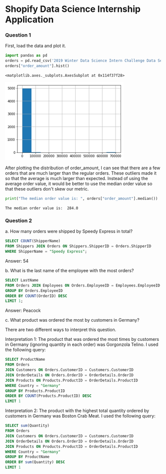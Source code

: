 # Shopify Data Science Internship Application

### Question 1

First, load the data and plot it.


```python
import pandas as pd
orders = pd.read_csv('2019 Winter Data Science Intern Challenge Data Set - Sheet1.csv')
orders["order_amount"].hist()
```




    <matplotlib.axes._subplots.AxesSubplot at 0x114f37f28>




    
![png](Question%201_2_1.png)
    


After plotting the distribution of order_amount, I can see that there are a few orders that are much larger than the regular orders. These outliers made it so that the average is much larger than expected. Instead of using the average order value, it would be better to use the median order value so that these outliers don't skew our metric.


```python
print("The median order value is: ", orders["order_amount"].median())
```

    The median order value is:  284.0


### Question 2
a. How many orders were shipped by Speedy Express in total?
```sql
SELECT COUNT(ShipperName) 
FROM Shippers JOIN Orders ON Shippers.ShipperID = Orders.ShipperID
WHERE ShipperName = "Speedy Express";
```

Answer: 54

b. What is the last name of the employee with the most orders?
```sql
SELECT LastName
FROM Orders JOIN Employees ON Orders.EmployeeID = Employees.EmployeeID
GROUP BY Orders.EmployeeID 
ORDER BY COUNT(OrderID) DESC
LIMIT 1;
```

Answer: Peacock

c. What product was ordered the most by customers in Germany?

There are two different ways to interpret this question. 

Interpretation 1: The product that was ordered the most times by customers in Germany (ignoring quantity in each order) was Gorgonzola Telino. I used the following query:

```sql
SELECT ProductName
FROM Orders 
JOIN Customers ON Orders.CustomerID = Customers.CustomerID
JOIN OrderDetails ON Orders.OrderID = OrderDetails.OrderID
JOIN Products ON Products.ProductID = OrderDetails.ProductID
WHERE Country = "Germany"
GROUP BY Products.ProductID
ORDER BY COUNT(Products.ProductID) DESC
LIMIT 1
```

Interpretation 2: The product with the highest total quantity ordered by customers in Germany was Boston Crab Meat. I used the following query:

```sql
SELECT sum(Quantity)
FROM Orders 
JOIN Customers ON Orders.CustomerID = Customers.CustomerID
JOIN OrderDetails ON Orders.OrderID = OrderDetails.OrderID
JOIN Products ON Products.ProductID = OrderDetails.ProductID
WHERE Country = "Germany"
GROUP BY ProductName
ORDER BY sum(Quantity) DESC
LIMIT 1
```
